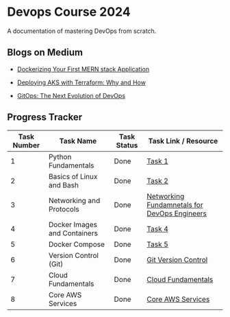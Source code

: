 # Devops Course 2024

A documentation of mastering DevOps from scratch.

## Blogs on Medium

- [Dockerizing Your First MERN stack Application](https://medium.com/@fauzahmed2/dockerizing-your-first-mern-stack-application-a-step-by-step-guide-409d7a8506c5)
  
- [Deploying AKS with Terraform: Why and How](https://medium.com/@fauzahmed2/deploying-aks-with-terraform-why-and-how-3918953b6926)

- [GitOps: The Next Evolution of DevOps](https://medium.com/@fauzahmed2/gitops-the-next-evolution-of-devops-18630e82378b)


## Progress Tracker

| Task Number | Task Name                      | Task Status | Task Link / Resource |
|-------------|--------------------------------|-------------|----------------------|
| 1           | Python Fundamentals            | Done        | [Task 1](https://github.com/fauz2003/Devops-2024/tree/main/task1) |
| 2           | Basics of Linux and Bash       | Done        | [Task 2](https://github.com/fauz2003/Devops-2024/tree/main/task2) |
| 3           | Networking and Protocols       | Done        | [Networking Fundamnetals for DevOps Engineers](https://www.youtube.com/watch?v=M9Kex1ID7GY) |
| 4           | Docker Images and Containers   | Done        | [Task 4](https://github.com/fauz2003/Devops-2024/tree/main/task4) |
| 5           | Docker Compose                 | Done        | [Task 5](https://github.com/fauz2003/Devops-2024/tree/main/task5) |
| 6           | Version Control (Git)          | Done        | [Git Version Control](https://example.com/git) |
| 7           | Cloud Fundamentals             | Done        | [Cloud Fundamentals](https://example.com/cloud-fundamentals) |
| 8           | Core AWS Services              | Done        | [Core AWS Services](https://example.com/aws-services) |



